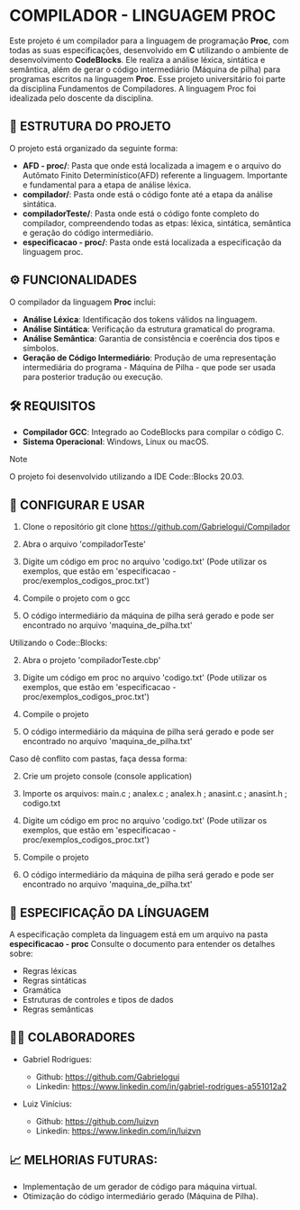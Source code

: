 # COMPILADOR - LINGUAGEM PROC

Este projeto é um compilador para a linguagem de programação **Proc**, com todas as suas especificações, desenvolvido em **C** utilizando o ambiente de desenvolvimento **CodeBlocks**. Ele realiza a análise léxica, 
sintática e semântica, além de gerar o código intermediário (Máquina de pilha) para programas escritos na linguagem **Proc**.
Esse projeto universitário foi parte da disciplina Fundamentos de Compiladores. A linguagem Proc foi idealizada pelo doscente da disciplina.

## 📂 ESTRUTURA DO PROJETO

O projeto está organizado da seguinte forma:

- **AFD - proc/**: Pasta que onde está localizada a imagem e o arquivo do Autômato Finito Determinístico(AFD) referente a linguagem. Importante e fundamental para a etapa de análise léxica.
- **compilador/**: Pasta onde está o código fonte até a etapa da análise sintática.
- **compiladorTeste/**: Pasta onde está o código fonte completo do compilador, compreendendo todas as etpas: léxica, sintática, semântica e geração do código intermediário.
- **especificacao - proc/**: Pasta onde está localizada a especificação da linguagem proc.

## ⚙️ FUNCIONALIDADES

O compilador da linguagem **Proc** inclui:

- **Análise Léxica**: Identificação dos tokens válidos na linguagem.
- **Análise Sintática**: Verificação da estrutura gramatical do programa.
- **Análise Semântica**: Garantia de consistência e coerência dos tipos e símbolos.
- **Geração de Código Intermediário**: Produção de uma representação intermediária do programa - Máquina de Pilha - que pode ser usada para posterior tradução ou execução.

## 🛠️ REQUISITOS

- **Compilador GCC**: Integrado ao CodeBlocks para compilar o código C.
- **Sistema Operacional**: Windows, Linux ou macOS.

> [!NOTE]
> O projeto foi desenvolvido utilizando a IDE Code::Blocks 20.03.

## 🚀 CONFIGURAR E USAR

1. Clone o repositório
git clone https://github.com/Gabrielogui/Compilador

2. Abra o arquivo 'compiladorTeste'

3. Digite um código em proc no arquivo 'codigo.txt' (Pode utilizar os exemplos, que estão em 'especificacao - proc/exemplos_codigos_proc.txt')

4. Compile o projeto com o gcc

5. O código intermediário da máquina de pilha será gerado e pode ser encontrado no arquivo 'maquina_de_pilha.txt'

Utilizando o Code::Blocks:

2. Abra o projeto 'compiladorTeste.cbp'

3. Digite um código em proc no arquivo 'codigo.txt' (Pode utilizar os exemplos, que estão em 'especificacao - proc/exemplos_codigos_proc.txt')

4. Compile o projeto

5. O código intermediário da máquina de pilha será gerado e pode ser encontrado no arquivo 'maquina_de_pilha.txt'

Caso dê conflito com pastas, faça dessa forma:

2. Crie um projeto console (console application)

3. Importe os arquivos: main.c ; analex.c ; analex.h ; anasint.c ; anasint.h ; codigo.txt

4. Digite um código em proc no arquivo 'codigo.txt' (Pode utilizar os exemplos, que estão em 'especificacao - proc/exemplos_codigos_proc.txt')

5. Compile o projeto

6. O código intermediário da máquina de pilha será gerado e pode ser encontrado no arquivo 'maquina_de_pilha.txt'

## 📖 ESPECIFICAÇÃO DA LÍNGUAGEM

A especificação completa da linguagem está em um arquivo na pasta **especificacao - proc**
Consulte o documento para entender os detalhes sobre:

- Regras léxicas
- Regras sintáticas
- Gramática
- Estruturas de controles e tipos de dados
- Regras semânticas

## 🧑‍💻 COLABORADORES

- Gabriel Rodrigues:
    - Github: https://github.com/Gabrielogui
    - Linkedin: https://www.linkedin.com/in/gabriel-rodrigues-a551012a2

- Luiz Vinícius:
    - Github: https://github.com/luizvn
    - Linkedin: https://www.linkedin.com/in/luizvn

## 📈 MELHORIAS FUTURAS:

- Implementação de um gerador de código para máquina virtual.
- Otimização do código intermediário gerado (Máquina de Pilha).